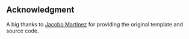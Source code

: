 ## Acknowledgment

A big thanks to [Jacobo Martinez](https://github.com/cobidev) for providing the original template and source code. 
